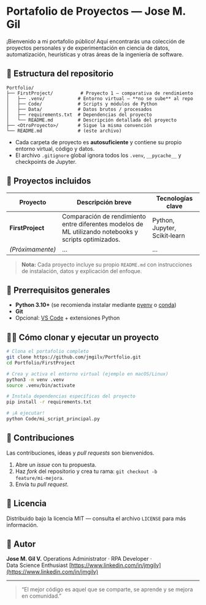 # Portafolio de Proyectos — Jose M. Gil

¡Bienvenido a mi portafolio público! Aquí encontrarás una colección de proyectos personales y de experimentación en ciencia de datos, automatización, heurísticas y otras áreas de la ingeniería de software.

## 📂 Estructura del repositorio

```text
Portfolio/
├── FirstProject/          # Proyecto 1 — comparativa de rendimiento
│   ├── .venv/            # Entorno virtual — **no se sube** al repo
│   ├── Code/             # Scripts y módulos de Python
│   ├── Data/             # Datos brutos / procesados
│   ├── requirements.txt  # Dependencias del proyecto
│   └── README.md         # Descripción detallada del proyecto
├── <OtroProyecto>/       # Sigue la misma convención
└── README.md             # (este archivo)
```

* Cada carpeta de proyecto es **autosuficiente** y contiene su propio entorno virtual, código y datos.
* El archivo `.gitignore` global ignora todos los `.venv`, `__pycache__` y checkpoints de Jupyter.

## 🚀 Proyectos incluidos

| Proyecto         | Descripción breve                                                                                     | Tecnologías clave             |
| ---------------- | ----------------------------------------------------------------------------------------------------- | ----------------------------- |
| **FirstProject** | Comparación de rendimiento entre diferentes modelos de ML utilizando notebooks y scripts optimizados. | Python, Jupyter, Scikit‑learn |
| *(Próximamente)* | …                                                                                                     | …                             |

> **Nota:** Cada proyecto incluye su propio `README.md` con instrucciones de instalación, datos y explicación del enfoque.

## 🔧 Prerrequisitos generales

* **Python 3.10+** (se recomienda instalar mediante [pyenv](https://github.com/pyenv/pyenv) o [conda](https://docs.conda.io/en/latest/))
* **Git**
* Opcional: [VS Code](https://code.visualstudio.com/) + extensiones Python

## 🏃‍♀️ Cómo clonar y ejecutar un proyecto

```bash
# Clona el portafolio completo
git clone https://github.com/jmgilv/Portfolio.git
cd Portfolio/FirstProject

# Crea y activa el entorno virtual (ejemplo en macOS/Linux)
python3 -m venv .venv
source .venv/bin/activate

# Instala dependencias específicas del proyecto
pip install -r requirements.txt

# ¡A ejecutar!
python Code/mi_script_principal.py
```

## 🤝 Contribuciones

Las contribuciones, ideas y *pull requests* son bienvenidos.

1. Abre un *issue* con tu propuesta.
2. Haz *fork* del repositorio y crea tu rama: `git checkout -b feature/mi‑mejora`.
3. Envía tu *pull request*.

## 📜 Licencia

Distribuido bajo la licencia MIT — consulta el archivo `LICENSE` para más información.

## 👤 Autor

**Jose M. Gil V.**
Operations Administrator · RPA Developer · Data Science Enthusiast
[https://www.linkedin.com/in/jmgilv](https://www.linkedin.com/in/jmgilv)

---

> “El mejor código es aquel que se comparte, se aprende y se mejora en comunidad.”
